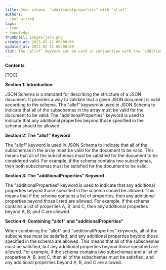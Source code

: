 ```yaml
---
title: Json schema  "additionalproperties" with "allof"
authors:
- cool_wizard
tags:
- json
- knowledge
thumbnail: images/json.png
created_at: 2023-02-12 00:00:00
updated_at: 2023-02-12 00:00:00
tldr: The `allof` keyword can be used in conjunction with the `additionalProperties` keyword to specify that an object must validate against all given schemas and any additional properties must also validate against the given schema.
---
```


**Contents**

[TOC]

**Section 1: Introduction**

JSON Schema is a standard for describing the structure of a JSON document. It provides a way to validate that a given JSON document is valid according to the schema. The "allof" keyword is used in JSON Schema to indicate that all of the subschemas in the array must be valid for the document to be valid. The "additionalProperties" keyword is used to indicate that any additional properties beyond those specified in the schema should be allowed.

**Section 2: The "allof" Keyword**

The "allof" keyword is used in JSON Schema to indicate that all of the subschemas in the array must be valid for the document to be valid. This means that all of the subschemas must be satisfied for the document to be considered valid. For example, if the schema contains two subschemas, then both subschemas must be satisfied for the document to be valid.

**Section 3: The "additionalProperties" Keyword**

The "additionalProperties" keyword is used to indicate that any additional properties beyond those specified in the schema should be allowed. This means that if the schema contains a list of properties, then any additional properties beyond those listed are allowed. For example, if the schema contains a list of properties A, B, and C, then any additional properties beyond A, B, and C are allowed.

**Section 4: Combining "allof" and "additionalProperties"**

When combining the "allof" and "additionalProperties" keywords, all of the subschemas must be satisfied, and any additional properties beyond those specified in the schema are allowed. This means that all of the subschemas must be satisfied, but any additional properties beyond those specified are allowed. For example, if the schema contains two subschemas and a list of properties A, B, and C, then all of the subschemas must be satisfied, and any additional properties beyond A, B, and C are allowed.
